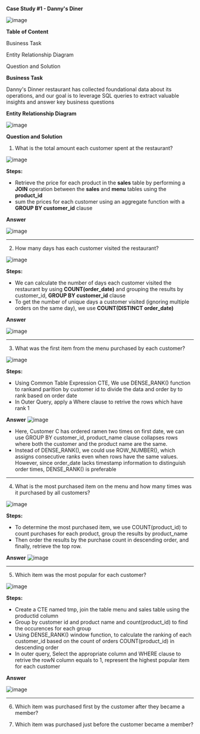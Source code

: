 **Case Study #1 - Danny's Diner**

![image](https://github.com/user-attachments/assets/eb2b1acf-401b-404f-b457-85ee51830986)

**Table of Content**

Business Task 
       
Entity Relationship Diagram

Question and Solution


**Business Task**

Danny's Dinner restaurant has collected foundational data about its operations, and our goal is to leverage SQL queries to extract valuable insights and answer key business questions

**Entity Relationship Diagram**

![image](https://github.com/user-attachments/assets/95388376-43e2-4aea-8ccd-f5da68b482eb)

**Question and Solution**

1. What is the total amount each customer spent at the restaurant?

![image](https://github.com/user-attachments/assets/b01bcd81-f9f9-471b-9b56-bd25ae0470cc)

**Steps:**
* Retrieve the price for each product in the **sales** table by performing a **JOIN** operation between the **sales** and **menu** tables using the **product_id**
* sum the prices for each customer using an aggregate function with a **GROUP BY customer_id** clause

**Answer**

![image](https://github.com/user-attachments/assets/ffb45e5b-5443-4ec4-9ac6-e0a5fcfb5b4f)

-------------------------------------------------------------------------------------------------------------------------------------------

2. How many days has each customer visited the restaurant?

![image](https://github.com/user-attachments/assets/6f00c51b-7fdd-4821-847a-3b730a079f28)

**Steps:**
* We can calculate the number of days each customer visited the restaurant by using **COUNT(order_date)** and grouping the results by customer_id,  **GROUP BY customer_id** clause
* To get the number of unique days a customer visited (ignoring multiple orders on the same day), we use **COUNT(DISTINCT order_date)**

**Answer**

![image](https://github.com/user-attachments/assets/bf8ea451-d5ee-4340-8eb7-d37160a0bc8a)

-------------------------------------------------------------------------------------------------------------------------------------------

3. What was the first item from the menu purchased by each customer?

![image](https://github.com/user-attachments/assets/15ad8b85-67e4-4eec-a80b-e1468f614406)

**Steps:**
* Using Common Table Expression CTE, We use DENSE_RANK() function to rankand parition by customer id to divide the data and order by to rank based on order date
* In Outer Query, apply a Where clause to retrive the rows which have rank 1

**Answer**
![image](https://github.com/user-attachments/assets/6f32b641-9450-4a40-8ed1-5f05f3f5cdcf)

* Here, Customer C has ordered ramen two times on first date, we can use GROUP BY customer_id, product_name clause collapses rows where both the customer and the product name are the same.
* Instead of DENSE_RANK(), we could use ROW_NUMBER(), which assigns consecutive ranks even when rows have the same values. However, since order_date lacks timestamp information to distinguish order times, DENSE_RANK() is preferable
-------------------------------------------------------------------------------------------------------------------------------------------

4. What is the most purchased item on the menu and how many times was it purchased by all customers?

![image](https://github.com/user-attachments/assets/bcb41f5f-d259-465a-87c4-4c8180619769)

**Steps:**

* To determine the most purchased item, we use COUNT(product_id) to count purchases for each product, group the results by product_name
* Then order the results by the purchase count in descending order, and finally, retrieve the top row.  

**Answer**
![image](https://github.com/user-attachments/assets/8c734137-0feb-4130-bd92-a2267ca5c7e4)

-------------------------------------------------------------------------------------------------------------------------------------------
5. Which item was the most popular for each customer?

![image](https://github.com/user-attachments/assets/7bb67171-2564-4d0c-9def-8ab7cec63863)

**Steps:**
* Create a CTE named tmp, join the table menu and sales table using the productid column
* Group by customer id and product name and count(product_id) to find the occurences for each group
* Using DENSE_RANK() window function, to calculate the ranking of each customer_id based on the count of orders COUNT(product_id) in descending order
* In outer query, Select the appropriate column and WHERE clause to retrive the rowN column equals to 1, represent the highest popular item for each customer

**Answer**

![image](https://github.com/user-attachments/assets/c8381b50-21e5-4f65-9810-2a8b3e74d604)

-------------------------------------------------------------------------------------------------------------------------------------------
6. Which item was purchased first by the customer after they became a member?

7. Which item was purchased just before the customer became a member?



